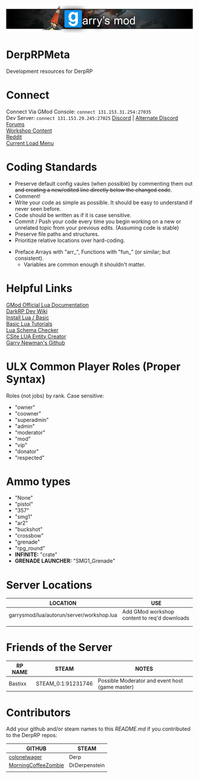 ![DerpRP GMod](/Images/banner.png)  

# DerpRPMeta
Development resources for DerpRP  


# Connect
Connect Via GMod Console: `connect 131.153.31.254:27035`  
Dev Server: `connect 131.153.29.245:27025`
[Discord](https://discord.gg/YVMUpe) | [Alternate Discord](https://discord.gg/crFNW7)  
[Forums](http://rpforum.derpdarkrp.nn.pe/index.php)  
[Workshop Content](https://steamcommunity.com/sharedfiles/filedetails/?id=1797327391)  
[Reddit](https://www.reddit.com/r/GMServers/comments/cha8xf/derprp/)  
[Current Load Menu](http://5632523523f2.000webhostapp.com/striperloadingscreen/index.php?steamid=%s)  


# Coding Standards

* Preserve default config vaules (when possible) by commenting them out ~~and creating a new/edited line directly below the changed code~~.  
* Comment!  
* Write your code as simple as possible. It should be easy to understand if never seen before.  
* Code should be written as if it is case sensitive.  
* Commit / Push your code every time you begin working on a new or unrelated topic from your previous edits. (Assuming code is stable)  
* Preserve file paths and structures.  
* Prioritize relative locations over hard-coding.  
+ Preface Arrays with "arr_", Functions with "fun_" (or similar; but consistent).  
	* Variables are common enough it shouldn't matter.  


# Helpful Links
[GMod Official Lua Documentation](https://wiki.garrysmod.com/page/Main_Page)  
[DarkRP Dev Wiki](https://wiki.darkrp.com/index.php/Main_Page)  
[Install Lua / Basic](https://www.lua.org/start.html#learning)  
[Basic Lua Tutorials](https://www.lua.org/pil/contents.html)  
[Lua Schema Checker](https://fptje.github.io/glualint-web/)  
[CSite LUA Entity Creator](https://csite.io/tools)  
[Garry Newman's Github](https://github.com/garrynewman)  


# ULX Common Player Roles (Proper Syntax)
Roles (not jobs) by rank. Case sensitive:

* "owner"
* "coowner"
* "superadmin"
* "admin"
* "moderator"
* "mod"
* "vip"
* "donator"
* "respected"

# Ammo types

* "None"
* "pistol"
* "357"
* "smg1"
* "ar2"
* "buckshot"
* "crossbow"
* "grenade"
* "rpg_round"
* **INFINITE:** "crate"
* **GRENADE LAUNCHER:** "SMG1_Grenade"


# Server Locations

| **LOCATION** | **USE** |  
|--------------|---------|  
| garrysmod/lua/autorun/server/workshop.lua | Add GMod workshop content to req'd downloads |  
| | |  
| | |  


# Friends of the Server

| **RP NAME** | **STEAM** | **NOTES** |  
|-------------|-----------|-----------|  
| Bastixx | STEAM_0:1:91231746 | Possible Moderator and event host (game master) |  




# Contributors
Add your github and/or steam names to this *README.md* if you contributed to the DerpRP repos:  

| **GITHUB** | **STEAM** |  
|--------|-------|  
| [colonelwager](https://github.com/colonelwager) | Derp |   
| [MorningCoffeeZombie](https://github.com/MorningCoffeeZombie) | DrDerpenstein |  
| | |   

